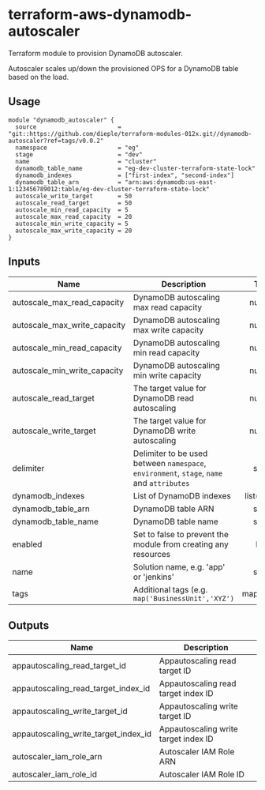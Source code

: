 # terraform-aws-dynamodb-autoscaler

Terraform module to provision DynamoDB autoscaler.

Autoscaler scales up/down the provisioned OPS for a DynamoDB table based on the load.

## Usage


```hcl
module "dynamodb_autoscaler" {
  source                       = "git::https://github.com/dieple/terraform-modules-012x.git//dynamodb-autoscaler?ref=tags/v0.0.2"
  namespace                    = "eg"
  stage                        = "dev"
  name                         = "cluster"
  dynamodb_table_name          = "eg-dev-cluster-terraform-state-lock"
  dynamodb_indexes             = ["first-index", "second-index"]
  dynamodb_table_arn           = "arn:aws:dynamodb:us-east-1:123456789012:table/eg-dev-cluster-terraform-state-lock"
  autoscale_write_target       = 50
  autoscale_read_target        = 50
  autoscale_min_read_capacity  = 5
  autoscale_max_read_capacity  = 20
  autoscale_min_write_capacity = 5
  autoscale_max_write_capacity = 20
}
```

## Inputs

| Name | Description | Type | Default | Required |
|------|-------------|:----:|:-----:|:-----:|
| autoscale_max_read_capacity | DynamoDB autoscaling max read capacity | number | `20` | no |
| autoscale_max_write_capacity | DynamoDB autoscaling max write capacity | number | `20` | no |
| autoscale_min_read_capacity | DynamoDB autoscaling min read capacity | number | `5` | no |
| autoscale_min_write_capacity | DynamoDB autoscaling min write capacity | number | `5` | no |
| autoscale_read_target | The target value for DynamoDB read autoscaling | number | `50` | no |
| autoscale_write_target | The target value for DynamoDB write autoscaling | number | `50` | no |
| delimiter | Delimiter to be used between `namespace`, `environment`, `stage`, `name` and `attributes` | string | `-` | no |
| dynamodb_indexes | List of DynamoDB indexes | list(string) | `<list>` | no |
| dynamodb_table_arn | DynamoDB table ARN | string | - | yes |
| dynamodb_table_name | DynamoDB table name | string | - | yes |
| enabled | Set to false to prevent the module from creating any resources | bool | `true` | no |
| name | Solution name, e.g. 'app' or 'jenkins' | string | `` | no |
| tags | Additional tags (e.g. `map('BusinessUnit','XYZ')` | map(string) | `<map>` | no |

## Outputs

| Name | Description |
|------|-------------|
| appautoscaling_read_target_id | Appautoscaling read target ID |
| appautoscaling_read_target_index_id | Appautoscaling read target index ID |
| appautoscaling_write_target_id | Appautoscaling write target ID |
| appautoscaling_write_target_index_id | Appautoscaling write target index ID |
| autoscaler_iam_role_arn | Autoscaler IAM Role ARN |
| autoscaler_iam_role_id | Autoscaler IAM Role ID |
